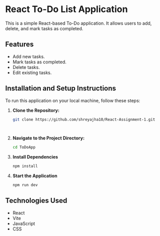 # React To-Do List Application

This is a simple React-based To-Do application. It allows users to add, delete, and mark tasks as completed.

## Features
- Add new tasks.
- Mark tasks as completed.
- Delete tasks.
- Edit existing tasks.

## Installation and Setup Instructions

To run this application on your local machine, follow these steps:

1. **Clone the Repository:**
   ```bash
   git clone https://github.com/shreyajha10/React-Assignment-1.git

 
2. **Navigate to the Project Directory:**
   ```bash
   cd ToDoApp


3. **Install Dependencies**
   ```bash
   npm install


4. **Start the Application**
   ```bash
   npm run dev


 ## Technologies Used
- React
- Vite
- JavaScript
- CSS

